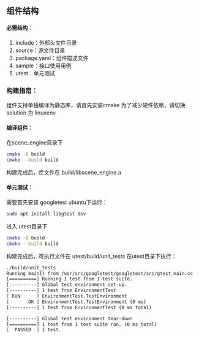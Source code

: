 ## 组件结构

#### 必需结构：

1. include：外部头文件目录
2. source：源文件目录
3. package.yaml：组件描述文件
4. sample：接口使用用例
5. utest：单元测试


### 构建指南：

组件支持单独编译为静态库，请首先安装cmake
为了减少硬件依赖，请切换solution 为 linuxenv


#### 编译组件：
在scene_engine目录下
```bash
cmake -B build
cmake --build build
```

构建完成后，库文件在 build/libscene_engine.a

#### 单元测试：
需要首先安装 googletest
ubuntu下运行：
```bash
sudo apt install libgtest-dev
```

进入 utest目录下

```bash
cmake -B build
cmake --build build
```

构建完成后，可执行文件在 utest/build/unit_tests
在utest目录下执行：
```bash
./build/unit_tests 
Running main() from /usr/src/googletest/googletest/src/gtest_main.cc
[==========] Running 1 test from 1 test suite.
[----------] Global test environment set-up.
[----------] 1 test from EnvironmentTest
[ RUN      ] EnvironmentTest.TestEnvironment
[       OK ] EnvironmentTest.TestEnvironment (0 ms)
[----------] 1 test from EnvironmentTest (0 ms total)

[----------] Global test environment tear-down
[==========] 1 test from 1 test suite ran. (0 ms total)
[  PASSED  ] 1 test.
```
